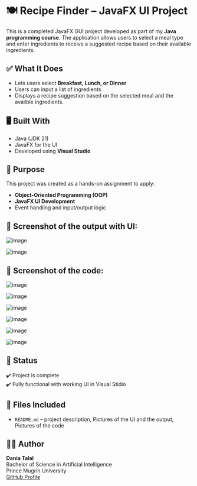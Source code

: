 # 🍽️ Recipe Finder – JavaFX UI Project

This is a completed JavaFX GUI project developed as part of my **Java programming course**. The application allows users to select a meal type and enter ingredients to receive a suggested recipe based on their available ingredients.

## ✅ What It Does
- Lets users select **Breakfast, Lunch, or Dinner**
- Users can input a list of ingredients
- Displays a recipe suggestion based on the selected meal and the availble ingredients.

## 🖥️ Built With
- Java (JDK 21)
- JavaFX for the UI
- Developed using **Visual Studio**

## 🎯 Purpose
This project was created as a hands-on assignment to apply:
- **Object-Oriented Programming (OOP)**
- **JavaFX UI Development**
- Event handling and input/output logic

## 📸 Screenshot of the output with UI:


![image](https://github.com/user-attachments/assets/a2891156-c42a-471b-a058-608fc363ebf6)


![image](https://github.com/user-attachments/assets/2f1275fc-437a-4944-9408-8ca253816aa7)



## 📸 Screenshot of the code:


![image](https://github.com/user-attachments/assets/3f3714bf-f6da-4a9e-a0a4-9f471be8ad4f)



![image](https://github.com/user-attachments/assets/0dee003a-538e-40a9-afa1-95733592e120)



![image](https://github.com/user-attachments/assets/8b308001-992a-4e2b-b8e1-589f4968ff3a)



![image](https://github.com/user-attachments/assets/875b77d4-b63f-4a5e-9437-c29871b4cd78)



![image](https://github.com/user-attachments/assets/3782d4fd-3c51-4f9f-8957-eadd9698faaf)



![image](https://github.com/user-attachments/assets/c8ad55f0-e72c-4b69-bce2-a48495673c85)




## 📄 Status
✔️ Project is complete  
✔️ Fully functional with working UI in Visual Stidio

## 📂 Files Included  
- `README.md` – project description, Pictures of the UI and the output, Pictures of the code  

## 👩‍💻 Author
**Dania Talal**  
Bachelor of Science in Artificial Intelligence  
Prince Mugrin University  
[GitHub Profile](https://github.com/onlydno)
